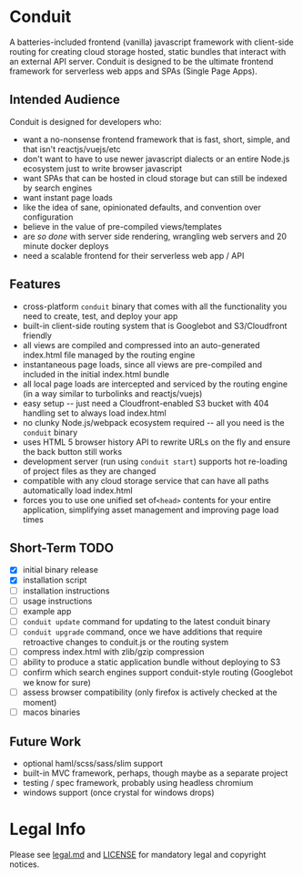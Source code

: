 # Conduit
A batteries-included frontend (vanilla) javascript framework with client-side routing for
creating cloud storage hosted, static bundles that interact with an external API server.
Conduit is designed to be the ultimate frontend framework for serverless web apps and SPAs
(Single Page Apps).

## Intended Audience
Conduit is designed for developers who:
* want a no-nonsense frontend framework that is fast, short, simple, and that isn't reactjs/vuejs/etc
* don't want to have to use newer javascript dialects or an entire Node.js ecosystem just to write browser javascript
* want SPAs that can be hosted in cloud storage but can still be indexed by search engines
* want instant page loads
* like the idea of sane, opinionated defaults, and convention over configuration
* believe in the value of pre-compiled views/templates
* are _so done_ with server side rendering, wrangling web servers and 20 minute docker deploys
* need a scalable frontend for their serverless web app / API

## Features
* cross-platform `conduit` binary that comes with all the functionality you need to create, test, and deploy your app
* built-in client-side routing system that is Googlebot and S3/Cloudfront friendly
* all views are compiled and compressed into an auto-generated index.html file managed by the routing engine
* instantaneous page loads, since all views are pre-compiled and included in the initial index.html bundle
* all local page loads are intercepted and serviced by the routing engine (in a way similar to turbolinks and reactjs/vuejs)
* easy setup -- just need a Cloudfront-enabled S3 bucket with 404 handling set to always load index.html
* no clunky Node.js/webpack ecosystem required -- all you need is the `conduit` binary
* uses HTML 5 browser history API to rewrite URLs on the fly and ensure the back button still works
* development server (run using `conduit start`) supports hot re-loading of project files as they are changed
* compatible with any cloud storage service that can have all paths automatically load index.html
* forces you to use one unified set of`<head>` contents for your entire application, simplifying asset management and improving page load times

## Short-Term TODO
- [x] initial binary release
- [x] installation script
- [ ] installation instructions
- [ ] usage instructions
- [ ] example app
- [ ] `conduit update` command for updating to the latest conduit binary
- [ ] `conduit upgrade` command, once we have additions that require retroactive changes to conduit.js or the routing system
- [ ] compress index.html with zlib/gzip compression
- [ ] ability to produce a static application bundle without deploying to S3
- [ ] confirm which search engines support conduit-style routing (Googlebot we know for sure)
- [ ] assess browser compatibility (only firefox is actively checked at the moment)
- [ ] macos binaries

## Future Work
* optional haml/scss/sass/slim support
* built-in MVC framework, perhaps, though maybe as a separate project
* testing / spec framework, probably using headless chromium
* windows support (once crystal for windows drops)

# Legal Info

Please see [legal.md](legal.md) and [LICENSE](LICENSE) for mandatory legal and copyright notices.

